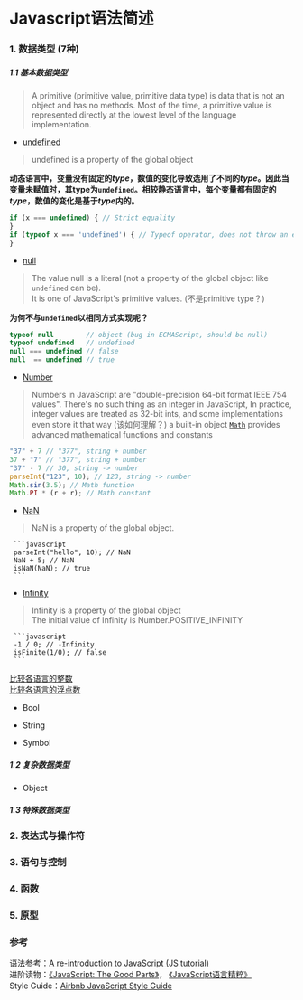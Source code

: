 # Javascript语法简述

### 1. 数据类型 (7种)

##### 1.1 基本数据类型
> A primitive (primitive value, primitive data type) is data that is not an object and has no methods. 
> Most of the time, a primitive value is represented directly at the lowest level of the language implementation.

* [undefined](https://developer.mozilla.org/en-US/docs/Web/JavaScript/Reference/Global_Objects/undefined)  
 > undefined is a property of the global object  
 
 **动态语言中，变量没有固定的*type*，数值的变化导致选用了不同的*type*。因此当变量未赋值时，其type为`undefined`。相较静态语言中，每个变量都有固定的*type*，数值的变化是基于*type*内的。**
 ```javascript
 if (x === undefined) { // Strict equality
 }
 if (typeof x === 'undefined') { // Typeof operator, does not throw an error if not declared
 }
 ```
 
* [null](https://developer.mozilla.org/en-US/docs/Web/JavaScript/Reference/Global_Objects/null)  
 > The value null is a literal (not a property of the global object like `undefined` can be).  
 > It is one of JavaScript's primitive values. (不是primitive type？)
 
 **为何不与`undefined`以相同方式实现呢？**
 ```javascript
 typeof null        // object (bug in ECMAScript, should be null)
 typeof undefined   // undefined
 null === undefined // false
 null  == undefined // true 

 ```

* [Number](https://developer.mozilla.org/en-US/docs/Web/JavaScript/Reference/Global_Objects/Number)  
 > Numbers in JavaScript are "double-precision 64-bit format IEEE 754 values".
 > There's no such thing as an integer in JavaScript, In practice, integer values are treated as 32-bit ints, and some implementations even store it that way (该如何理解？)
 > a built-in object [`Math`](https://developer.mozilla.org/en-US/docs/Web/JavaScript/Reference/Global_Objects/Math) provides advanced mathematical functions and constants
 
 ```javascript
 "37" + 7 // "377", string + number
 37 + "7" // "377", string + number
 "37" - 7 // 30, string -> number
 parseInt("123", 10); // 123, string -> number
 Math.sin(3.5); // Math function
 Math.PI * (r + r); // Math constant
 ```
 
  * [NaN](https://developer.mozilla.org/en-US/docs/Web/JavaScript/Reference/Global_Objects/NaN)  
   > NaN is a property of the global object.  
   
     ```javascript
     parseInt("hello", 10); // NaN
     NaN + 5; // NaN
     isNaN(NaN); // true
     ```
  
  * [Infinity](https://developer.mozilla.org/en-US/docs/Web/JavaScript/Reference/Global_Objects/Infinity)
   > Infinity is a property of the global object  
   > The initial value of Infinity is Number.POSITIVE_INFINITY  
   
     ```javascript
     -1 / 0; // -Infinity
     isFinite(1/0); // false
     ```
 
 [比较各语言的整数](https://github.com/shengzhe/Articles/tree/master/LanguagesCompare/CompareSyntax/01-CompareInteger)  
 [比较各语言的浮点数](https://github.com/shengzhe/Articles/tree/master/LanguagesCompare/CompareSyntax/02-CompareFloat)  

* Bool  

* String  

* Symbol  

##### 1.2 复杂数据类型

* Object  

##### 1.3 特殊数据类型

### 2. 表达式与操作符

### 3. 语句与控制

### 4. 函数

### 5. 原型

### 参考
语法参考：[A re-introduction to JavaScript (JS tutorial)](https://developer.mozilla.org/en-US/docs/Web/JavaScript/A_re-introduction_to_JavaScript)  
进阶读物：[《JavaScript: The Good Parts》](http://www.amazon.com/JavaScript-Good-Parts-Douglas-Crockford/dp/0596517742)， [《JavaScript语言精粹》](http://www.amazon.cn/JavaScript%E8%AF%AD%E8%A8%80%E7%B2%BE%E7%B2%B9-%E9%81%93%E6%A0%BC%E6%8B%89%E6%96%AF%E2%80%A2%E5%85%8B%E7%BD%97%E5%85%8B%E7%A6%8F%E5%BE%B7/dp/B0097CON2S)  
Style Guide：[Airbnb JavaScript Style Guide](https://github.com/airbnb/javascript)  
